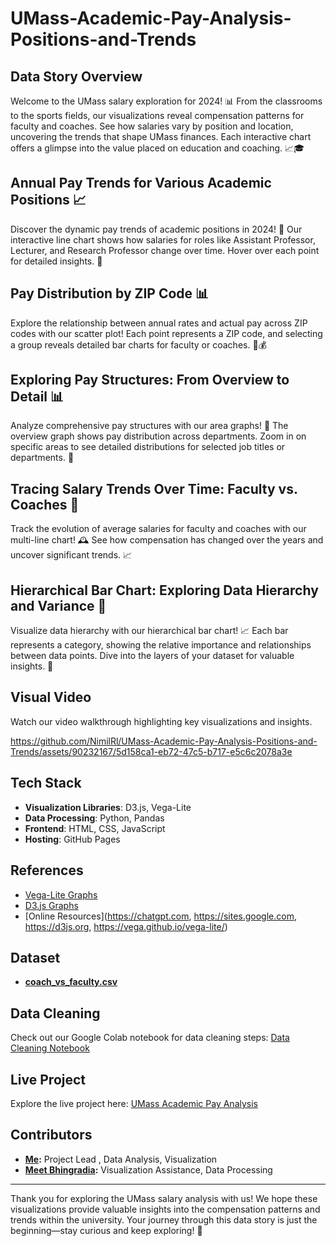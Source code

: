 # UMass-Academic-Pay-Analysis-Positions-and-Trends

## Data Story Overview
Welcome to the UMass salary exploration for 2024! 📊 From the classrooms to the sports fields, our visualizations reveal compensation patterns for faculty and coaches. See how salaries vary by position and location, uncovering the trends that shape UMass finances. Each interactive chart offers a glimpse into the value placed on education and coaching. 📈🎓

## Annual Pay Trends for Various Academic Positions 📈
Discover the dynamic pay trends of academic positions in 2024! 💼 Our interactive line chart shows how salaries for roles like Assistant Professor, Lecturer, and Research Professor change over time. Hover over each point for detailed insights. 🌟

## Pay Distribution by ZIP Code 📊
Explore the relationship between annual rates and actual pay across ZIP codes with our scatter plot! Each point represents a ZIP code, and selecting a group reveals detailed bar charts for faculty or coaches. 💼💰

## Exploring Pay Structures: From Overview to Detail 📊
Analyze comprehensive pay structures with our area graphs! 🌟 The overview graph shows pay distribution across departments. Zoom in on specific areas to see detailed distributions for selected job titles or departments. 💼

## Tracing Salary Trends Over Time: Faculty vs. Coaches 💼
Track the evolution of average salaries for faculty and coaches with our multi-line chart! 🕰️ See how compensation has changed over the years and uncover significant trends. 📈

## Hierarchical Bar Chart: Exploring Data Hierarchy and Variance 🌳
Visualize data hierarchy with our hierarchical bar chart! 📈 Each bar represents a category, showing the relative importance and relationships between data points. Dive into the layers of your dataset for valuable insights. 🚀

## Visual Video
Watch our video walkthrough highlighting key visualizations and insights.


https://github.com/NimilRl/UMass-Academic-Pay-Analysis-Positions-and-Trends/assets/90232167/5d158ca1-eb72-47c5-b717-e5c6c2078a3e



## Tech Stack
- **Visualization Libraries**: D3.js, Vega-Lite
- **Data Processing**: Python, Pandas
- **Frontend**: HTML, CSS, JavaScript
- **Hosting**: GitHub Pages

## References
- [Vega-Lite Graphs](https://vega.github.io/vega-lite/examples/)
- [D3.js Graphs](https://observablehq.com/@d3/gallery)
- [Online Resources](https://chatgpt.com, https://sites.google.com, https://d3js.org, https://vega.github.io/vega-lite/)

## Dataset
- **[coach_vs_faculty.csv](https://cs617.org/data/coach_vs_faculty.csv)**

## Data Cleaning
Check out our Google Colab notebook for data cleaning steps: [Data Cleaning Notebook](https://colab.research.google.com/drive/1Kb9ydK_Tc3PuKsQMP71Nu3h2gbMGu7Iw#scrollTo=srkVyuMBiX6s)

## Live Project
Explore the live project here: [UMass Academic Pay Analysis](https://nimilrl.github.io/UMass-Academic-Pay-Analysis-Positions-and-Trends/index.html)

## Contributors
- **[Me](https://www.linkedin.com/in/nimil-lathiya/):** Project Lead , Data Analysis, Visualization
- **[Meet Bhingradia](https://www.linkedin.com/in/meet-bhingradiya-74049122a/):** Visualization Assistance, Data Processing


---
Thank you for exploring the UMass salary analysis with us! We hope these visualizations provide valuable insights into the compensation patterns and trends within the university. Your journey through this data story is just the beginning—stay curious and keep exploring! 🌟
